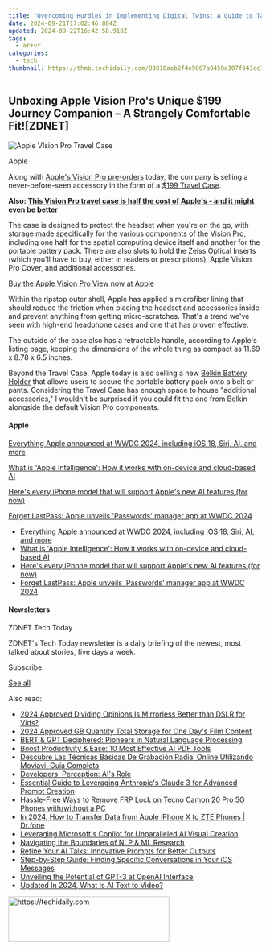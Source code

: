 ```yaml
---
title: "Overcoming Hurdles in Implementing Digital Twins: A Guide to Tackling the Top 7 Industry Obstacles | Insights for Modern Enterprises | ZDNet"
date: 2024-09-21T17:02:46.884Z
updated: 2024-09-22T16:42:58.918Z
tags:
  - ar+vr
categories:
  - tech
thumbnail: https://thmb.techidaily.com/83810aeb2f4e9067a8450e307f943cc7eb4a02a55fedde24fa1dbdf3c7ea5ae0.jpg
---
```


## Unboxing Apple Vision Pro's Unique $199 Journey Companion – A Strangely Comfortable Fit![ZDNET]

![Apple VIsion Pro Travel Case](https://www.zdnet.com/a/img/resize/b07d9a769e671d04883cadfa09baa93ea1fc4cdb/2024/01/19/9d6b9ecf-7934-48a0-a59e-55d05345ecb2/mw2f3.jpg?auto=webp&precrop=1000,562,x0,y196&width=1280)

Apple

Along with [Apple's Vision Pro pre-orders](https://apple.sjv.io/c/159047/435031/7613?&sharedid=zdnet&partnerpropertyid=1980086&u=https%3A%2F%2Fwww.apple.com%2Fapple-vision-pro%2F&subId1=zd-%5F%5FCOM%5FCLICK%5FID%5F%5F-dtp) today, the company is selling a never-before-seen accessory in the form of a [$199 Travel Case](https://apple.sjv.io/c/159047/435031/7613?&sharedid=zdnet&partnerpropertyid=1980086&u=https%3A%2F%2Fwww.apple.com%2Fshop%2Fproduct%2FMW2F3LL%2FA%2Fapple-vision-pro-travel-case&subId1=zd-%5F%5FCOM%5FCLICK%5FID%5F%5F-dtp).

**Also: [This Vision Pro travel case is half the cost of Apple's - and it might even be better](https://www.zdnet.com/article/this-vision-pro-travel-case-is-half-the-cost-of-apples-and-it-might-even-be-better-nice-dot-1/)**

The case is designed to protect the headset when you're on the go, with storage made specifically for the various components of the Vision Pro, including one half for the spatial computing device itself and another for the portable battery pack. There are also slots to hold the Zeiss Optical Inserts (which you'll have to buy, either in readers or prescriptions), Apple Vision Pro Cover, and additional accessories.

[Buy the Apple Vision Pro View now at Apple](https://apple.sjv.io/c/159047/435031/7613?&sharedid=zdnet&partnerpropertyid=1980086&u=https%3A%2F%2Fwww.apple.com%2Fapple-vision-pro%2F&subId1=zd-%5F%5FCOM%5FCLICK%5FID%5F%5F-dtp)

Within the ripstop outer shell, Apple has applied a microfiber lining that should reduce the friction when placing the headset and accessories inside and prevent anything from getting micro-scratches. That's a trend we've seen with high-end headphone cases and one that has proven effective.

The outside of the case also has a retractable handle, according to Apple's listing page, keeping the dimensions of the whole thing as compact as 11.69 x 8.78 x 6.5 inches.

Beyond the Travel Case, Apple today is also selling a new [Belkin Battery Holder](https://apple.sjv.io/c/159047/435031/7613?&sharedid=zdnet&partnerpropertyid=1980086&u=https%3A%2F%2Fwww.apple.com%2Fshop%2Fproduct%2FHRDR2ZM%2FA%2Fbelkin-battery-holder-for-apple-vision-pro&subId1=zd-%5F%5FCOM%5FCLICK%5FID%5F%5F-dtp) that allows users to secure the portable battery pack onto a belt or pants. Considering the Travel Case has enough space to house "additional accessories," I wouldn't be surprised if you could fit the one from Belkin alongside the default Vision Pro components.

#### Apple

[Everything Apple announced at WWDC 2024, including iOS 18, Siri, AI, and more](https://www.zdnet.com/article/every-new-feature-apple-unveiled-for-iphone-ipad-mac-and-more-this-fall-including-ai/ "Everything Apple announced at WWDC 2024, including iOS 18, Siri, AI, and more")

[What is 'Apple Intelligence': How it works with on-device and cloud-based AI](https://www.zdnet.com/article/what-is-apple-intelligence-everything-to-know-about-ai-features-coming-to-iphones-macs-and-ipads/ "What is 'Apple Intelligence': How it works with on-device and cloud-based AI")

[Here's every iPhone model that will support Apple's new AI features (for now)](https://www.zdnet.com/article/ios-18-1-update-every-iphone-model-that-will-support-apples-new-ai-features-for-now/ "Here's every iPhone model that will support Apple's new AI features (for now)")

[Forget LastPass: Apple unveils 'Passwords' manager app at WWDC 2024](https://www.zdnet.com/article/forget-lastpass-apple-unveils-passwords-manager-app-at-wwdc-2024/ "Forget LastPass: Apple unveils 'Passwords' manager app at WWDC 2024")

* [Everything Apple announced at WWDC 2024, including iOS 18, Siri, AI, and more](https://www.zdnet.com/article/every-new-feature-apple-unveiled-for-iphone-ipad-mac-and-more-this-fall-including-ai/ "Everything Apple announced at WWDC 2024, including iOS 18, Siri, AI, and more")
* [What is 'Apple Intelligence': How it works with on-device and cloud-based AI](https://www.zdnet.com/article/what-is-apple-intelligence-everything-to-know-about-ai-features-coming-to-iphones-macs-and-ipads/ "What is 'Apple Intelligence': How it works with on-device and cloud-based AI")
* [Here's every iPhone model that will support Apple's new AI features (for now)](https://www.zdnet.com/article/ios-18-1-update-every-iphone-model-that-will-support-apples-new-ai-features-for-now/ "Here's every iPhone model that will support Apple's new AI features (for now)")
* [Forget LastPass: Apple unveils 'Passwords' manager app at WWDC 2024](https://www.zdnet.com/article/forget-lastpass-apple-unveils-passwords-manager-app-at-wwdc-2024/ "Forget LastPass: Apple unveils 'Passwords' manager app at WWDC 2024")

#### Newsletters

ZDNET Tech Today

ZDNET's Tech Today newsletter is a daily briefing of the newest, most talked about stories, five days a week.

 Subscribe

[See all](https://www.zdnet.com/newsletters/)

<ins class="adsbygoogle"
     style="display:block"
     data-ad-format="autorelaxed"
     data-ad-client="ca-pub-7571918770474297"
     data-ad-slot="1223367746"></ins>

<ins class="adsbygoogle"
     style="display:block"
     data-ad-client="ca-pub-7571918770474297"
     data-ad-slot="8358498916"
     data-ad-format="auto"
     data-full-width-responsive="true"></ins>

<span class="atpl-alsoreadstyle">Also read:</span>
<div><ul>
<li><a href="https://youtube-zero.techidaily.com/approved-dividing-opinions-is-mirrorless-better-than-dslr-for-vids/"><u>2024 Approved Dividing Opinions Is Mirrorless Better than DSLR for Vids?</u></a></li>
<li><a href="https://some-techniques.techidaily.com/2024-approved-gb-quantity-total-storage-for-one-days-film-content/"><u>2024 Approved GB Quantity Total Storage for One Day's Film Content</u></a></li>
<li><a href="https://tech-savvy.techidaily.com/bert-and-gpt-deciphered-pioneers-in-natural-language-processing/"><u>BERT & GPT Deciphered: Pioneers in Natural Language Processing</u></a></li>
<li><a href="https://tech-savvy.techidaily.com/boost-productivity-and-ease-10-most-effective-ai-pdf-tools/"><u>Boost Productivity & Ease: 10 Most Effective AI PDF Tools</u></a></li>
<li><a href="https://discover-blog.techidaily.com/descubre-las-tecnicas-basicas-de-grabacion-radial-online-utilizando-moviavi-guia-completa/"><u>Descubre Las Técnicas Básicas De Grabación Radial Online Utilizando Moviavi: Guía Completa</u></a></li>
<li><a href="https://tech-savvy.techidaily.com/developers-perception-ais-role/"><u>Developers' Perception: AI's Role</u></a></li>
<li><a href="https://tech-revival.techidaily.com/essential-guide-to-leveraging-anthropics-claude-3-for-advanced-prompt-creation/"><u>Essential Guide to Leveraging Anthropic's Claude 3 for Advanced Prompt Creation</u></a></li>
<li><a href="https://bypass-frp.techidaily.com/hassle-free-ways-to-remove-frp-lock-on-tecno-camon-20-pro-5g-phones-withwithout-a-pc-by-drfone-android/"><u>Hassle-Free Ways to Remove FRP Lock on Tecno Camon 20 Pro 5G Phones with/without a PC</u></a></li>
<li><a href="https://iphone-transfer.techidaily.com/in-2024-how-to-transfer-data-from-apple-iphone-x-to-zte-phones-drfone-by-drfone-transfer-from-ios/"><u>In 2024, How to Transfer Data from Apple iPhone X to ZTE Phones | Dr.fone</u></a></li>
<li><a href="https://tech-savvy.techidaily.com/leveraging-microsofts-copilot-for-unparalleled-ai-visual-creation/"><u>Leveraging Microsoft's Copilot for Unparalleled AI Visual Creation</u></a></li>
<li><a href="https://tech-savvy.techidaily.com/navigating-the-boundaries-of-nlp-and-ml-research/"><u>Navigating the Boundaries of NLP & ML Research</u></a></li>
<li><a href="https://tech-savvy.techidaily.com/refine-your-ai-talks-innovative-prompts-for-better-outputs/"><u>Refine Your AI Talks: Innovative Prompts for Better Outputs</u></a></li>
<li><a href="https://os-tips.techidaily.com/step-by-step-guide-finding-specific-conversations-in-your-ios-messages/"><u>Step-by-Step Guide: Finding Specific Conversations in Your iOS Messages</u></a></li>
<li><a href="https://tech-savvy.techidaily.com/unveiling-the-potential-of-gpt-3-at-openai-interface/"><u>Unveiling the Potential of GPT-3 at OpenAI Interface</u></a></li>
<li><a href="https://ai-voice-clone.techidaily.com/updated-in-2024-what-is-ai-text-to-video/"><u>Updated In 2024, What Is AI Text to Video?</u></a></li>
</ul></div>

<!-- affiliate ads begin -->
<a href="https://aligracehair.sjv.io/c/5597632/2135357/19272" target="_top" id="2135357">
  <img src="//a.impactradius-go.com/display-ad/19272-2135357" border="0" alt="https://techidaily.com" width="320" height="90"/>
</a>
<img height="0" width="0" src="https://aligracehair.sjv.io/i/5597632/2135357/19272" style="position:absolute;visibility:hidden;" border="0" />
<!-- affiliate ads end -->

